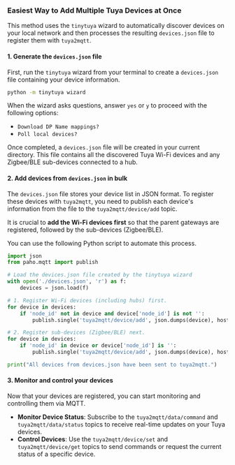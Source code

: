 ### Easiest Way to Add Multiple Tuya Devices at Once

This method uses the `tinytuya` wizard to automatically discover devices on your local network and then processes the resulting `devices.json` file to register them with `tuya2mqtt`.

#### 1\. Generate the `devices.json` file

First, run the `tinytuya` wizard from your terminal to create a `devices.json` file containing your device information.

```sh
python -m tinytuya wizard
```

When the wizard asks questions, answer `yes` or `y` to proceed with the following options:

  * `Download DP Name mappings?`
  * `Poll local devices?`

Once completed, a `devices.json` file will be created in your current directory. This file contains all the discovered Tuya Wi-Fi devices and any Zigbee/BLE sub-devices connected to a hub.

#### 2\. Add devices from `devices.json` in bulk

The `devices.json` file stores your device list in JSON format. To register these devices with `tuya2mqtt`, you need to publish each device's information from the file to the `tuya2mqtt/device/add` topic.

It is crucial to **add the Wi-Fi devices first** so that the parent gateways are registered, followed by the sub-devices (Zigbee/BLE).

You can use the following Python script to automate this process.

```python
import json
from paho.mqtt import publish

# Load the devices.json file created by the tinytuya wizard
with open('./devices.json', 'r') as f:
    devices = json.load(f)

# 1. Register Wi-Fi devices (including hubs) first.
for device in devices:
    if 'node_id' not in device and device['node_id'] is not '':
        publish.single('tuya2mqtt/device/add', json.dumps(device), hostname = 'localhost')

# 2. Register sub-devices (Zigbee/BLE) next.
for device in devices:
    if 'node_id' in device or device['node_id'] is '':
        publish.single('tuya2mqtt/device/add', json.dumps(device), hostname = 'localhost')

print("All devices from devices.json have been sent to tuya2mqtt.")
```

#### 3\. Monitor and control your devices

Now that your devices are registered, you can start monitoring and controlling them via MQTT.

  * **Monitor Device Status**: Subscribe to the `tuya2mqtt/data/command` and `tuya2mqtt/data/status` topics to receive real-time updates on your Tuya devices.
  * **Control Devices**: Use the `tuya2mqtt/device/set` and `tuya2mqtt/device/get` topics to send commands or request the current status of a specific device.
